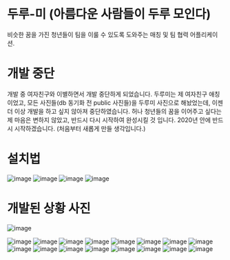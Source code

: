 # 두루-미 (아름다운 사람들이 두루 모인다)

비슷한 꿈을 가진 청년들이 팀을 이룰 수 있도록 도와주는 매칭 및 팀 협력 어플리케이션.

# 개발 중단

 개발 중 여자친구와 이별하면서 개발 중단하게 되었습니다. 두루미는 제 여자친구 애칭이었고, 모든 사진들(db 동기화 전 public 사진들)을 두루미 사진으로 해놨었는데, 이젠 더 이상 개발을 하고 싶지 않아져 중단하였습니다.
 허나 청년들의 꿈을 이어주고 싶다는 제 마음은 변하지 않았고, 반드시 다시 시작하여 완성시킬 것 입니다. 2020년 안에 반드시 시작하겠습니다.
 (처음부터 새롭게 만들 생각입니다.)
 
 
 # 설치법
 
 ![image](https://user-images.githubusercontent.com/24651852/73860651-370f0880-487f-11ea-98ae-4eb3555298e9.png)
![image](https://user-images.githubusercontent.com/24651852/73860660-3aa28f80-487f-11ea-80f1-10e8319572ec.png)
![image](https://user-images.githubusercontent.com/24651852/73860662-3c6c5300-487f-11ea-81a3-5df644d54e95.png)
![image](https://user-images.githubusercontent.com/24651852/73860669-3fffda00-487f-11ea-8965-7e39baff984b.png)


# 개발된 상황 사진

![image](https://user-images.githubusercontent.com/24651852/73860673-41c99d80-487f-11ea-927a-5a45df0d9c8c.png)

![image](https://user-images.githubusercontent.com/24651852/73860443-e5ff1480-487e-11ea-9764-b835ce69ca35.png)
![image](https://user-images.githubusercontent.com/24651852/73860456-ebf4f580-487e-11ea-8ad4-5e4bfe648d1e.png)
![image](https://user-images.githubusercontent.com/24651852/73860463-ee574f80-487e-11ea-93fa-c3124378bcea.png)
![image](https://user-images.githubusercontent.com/24651852/73860474-f0b9a980-487e-11ea-8238-624d1f2fce14.png)
![image](https://user-images.githubusercontent.com/24651852/73860495-fb743e80-487e-11ea-9e80-6eb5f9e7de09.png)
![image](https://user-images.githubusercontent.com/24651852/73860500-fdd69880-487e-11ea-836c-7ec689546117.png)
![image](https://user-images.githubusercontent.com/24651852/73860506-00d18900-487f-11ea-8a90-f09a43c5acec.png)
![image](https://user-images.githubusercontent.com/24651852/73860514-029b4c80-487f-11ea-951a-39f18f0c3504.png)
![image](https://user-images.githubusercontent.com/24651852/73860520-04fda680-487f-11ea-949c-725b24b8a6b0.png)
![image](https://user-images.githubusercontent.com/24651852/73860530-07f89700-487f-11ea-8567-c043215f2755.png)
![image](https://user-images.githubusercontent.com/24651852/73860537-0af38780-487f-11ea-89e1-47b88d2ab39b.png)
![image](https://user-images.githubusercontent.com/24651852/73860553-0e870e80-487f-11ea-9e39-c3e1eb30f168.png)
![image](https://user-images.githubusercontent.com/24651852/73860605-2199de80-487f-11ea-97a0-0ecce9ad081b.png)
![image](https://user-images.githubusercontent.com/24651852/73860570-13e45900-487f-11ea-9a78-214d0fd5f965.png)
![image](https://user-images.githubusercontent.com/24651852/73860579-18107680-487f-11ea-8851-3d25a688cf36.png)
![image](https://user-images.githubusercontent.com/24651852/73860583-1a72d080-487f-11ea-9825-85b5134f0c14.png)
